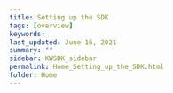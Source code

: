 ```yaml
---
title: Setting up the SDK
tags: [overview]
keywords: 
last_updated: June 16, 2021
summary: ""
sidebar: KWSDK_sidebar
permalink: Home_Setting_up_the_SDK.html
folder: Home
---
```

